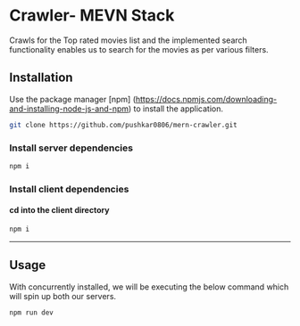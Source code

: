 # Crawler- MEVN Stack
Crawls for the Top rated movies list and the implemented search functionality enables us to search for the movies as per various filters.

## Installation
Use the package manager [npm] (https://docs.npmjs.com/downloading-and-installing-node-js-and-npm) to install the application.

```bash
git clone https://github.com/pushkar0806/mern-crawler.git
```

### Install server dependencies
```bash
npm i
```
### Install client dependencies
#### cd into the client directory
```bash
npm i
```

---
## Usage

With concurrently installed, we will be executing the below command which will spin up both our servers.
```bash
npm run dev
```

